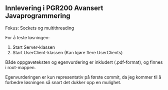 ## Innlevering i PGR200 Avansert Javaprogrammering
  
  Fokus: Sockets og multithreading
  
  For å teste løsningen:
  1. Start Server-klassen
  2. Start UserClient-klassen (Kan kjøre flere UserClients)
  
  Både oppgaveteksten og egenvurdering er inkludert (.pdf-format), og finnes i root-mappen.
  
  Egenvurderingen er kun representativ på første commit, da jeg kommer til å forbedre 
  løsningen så snart det dukker opp en mulighet.